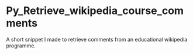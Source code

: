 # Py_Retrieve_wikipedia_course_comments
A short snippet I made to retrieve comments from an educational wikipedia programme.
